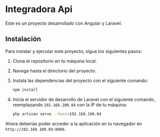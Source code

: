 # Integradora Api

Este es un proyecto desarrollado con Angular y Laravel.

## Instalación

Para instalar y ejecutar este proyecto, sigue los siguientes pasos:

1. Clona el repositorio en tu máquina local.

2. Navega hasta el directorio del proyecto.

3. Instala las dependencias del proyecto con el siguiente comando:

    ```bash
    npm install
    ```

4. Inicia el servidor de desarrollo de Laravel con el siguiente comando, reemplazando `192.168.100.84` con la IP de tu máquina:

    ```bash
    php artisan serve --host=192.168.100.84
    ```

Ahora deberías poder acceder a la aplicación en tu navegador en `http://192.168.100.84:8000`.